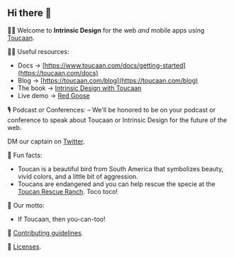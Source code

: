 ## Hi there 👋

🙋‍♀️ Welcome to **Intrinsic Design** for the web _and_ mobile apps using [Toucaan](https://toucaan.com). 

👩‍💻 Useful resources:

- Docs → [https://www.toucaan.com/docs/getting-started](https://toucaan.com/docs)
- Blog → [https://toucaan.com/blog](https://toucaan.com/blog)
- The book → [Intrinsic Design with Toucaan](https://bubblin.io/cover/the-toucaan-framework-by-marvin-danig#frontmatter)
- Live demo → [Red Goose](https://goose.red)


🎙 Podcast or Conferences:
– We'll be honored to be on your podcast or conference to speak about Toucaan or Intrinsic Design for the future of the web. 

DM our captain on [Twitter](https://twitter.com/marvindanig). 


🍿 Fun facts:
- Toucan is a beautiful bird from South America that symbolizes beauty, vivid colors, and a little bit of aggression.
- Toucans are endangered and you can help rescue the specie at the [Toucan Rescue Ranch](https://toucanrescueranch.org). Toco toco!


🗿 Our motto:
- If Toucaan, then you-can-too!

🌈 [Contributing guidelines](https://github.com/Toucaan/toucaan/blob/master/CONTRIBUTING.md).

📌 [Licenses](https://github.com/Toucaan/toucaan/blob/master/LICENSE.md).



